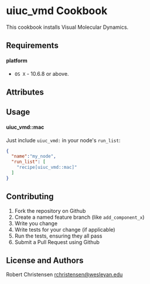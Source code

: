 uiuc_vmd Cookbook
====================
This cookbook installs Visual Molecular Dynamics.

Requirements
------------
#### platform
- `OS X` - 10.6.8 or above.

Attributes
----------

Usage
-----
#### uiuc_vmd::mac

Just include `uiuc_vmd:` in your node's `run_list`:

```json
{
  "name":"my_node",
  "run_list": [
    "recipe[uiuc_vmd::mac]"
  ]
}
```

Contributing
------------

1. Fork the repository on Github
2. Create a named feature branch (like `add_component_x`)
3. Write you change
4. Write tests for your change (if applicable)
5. Run the tests, ensuring they all pass
6. Submit a Pull Request using Github

License and Authors
-------------------
Robert Christensen <rchristensen@wesleyan.edu>
